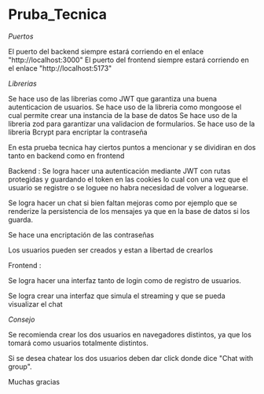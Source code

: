# Pruba_Tecnica

*Puertos*

El puerto del backend siempre estará corriendo en el enlace "http://localhost:3000"
El puerto del frontend siempre estará corriendo en el enlace "http://localhost:5173"

*Librerias* 

Se hace uso de las librerias como JWT que garantiza una buena autenticacion de usuarios.
Se hace uso de la libreria como mongoose el cual permite crear una instancia de la base de datos
Se hace uso de la libreria zod para garantizar una validacion de formularios.
Se hace uso de la libreria Bcrypt para encriptar la contraseña 

En esta prueba tecnica hay ciertos puntos a mencionar y se dividiran en dos tanto en backend como en frontend 


Backend : 
Se logra hacer una autenticación mediante JWT con rutas protegidas y guardando el token en las cookies lo cual con una vez que el usuario se registre o se loguee no habra necesidad de volver a loguearse.

Se logra hacer un chat si bien faltan mejoras como por ejemplo que se renderize la persistencia de los mensajes ya que en la base de datos si los guarda. 

Se hace una encriptación de las contraseñas

Los usuarios pueden ser creados y estan a libertad de crearlos

Frontend : 

Se logra hacer una interfaz tanto de login como de registro de usuarios.

Se logra crear una interfaz que simula el streaming y que se pueda visualizar el chat 

*Consejo* 

Se recomienda crear los dos usuarios en navegadores distintos, ya que los tomará como usuarios totalmente distintos.

Si se desea chatear los dos usuarios deben dar click donde dice "Chat with group".

Muchas gracias